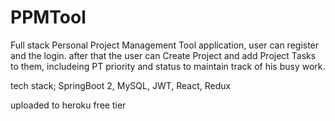 # PPMTool
Full stack Personal Project Management Tool application, user can register and the login.
after that the user can Create Project and add Project Tasks to them,
includeing PT priority and status to maintain track of his busy work.


tech stack;
SpringBoot 2, MySQL, JWT, React, Redux

uploaded to heroku free tier
